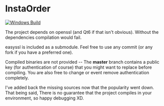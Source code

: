 # InstaOrder

[![Windows Build](https://github.com/JerryAZR/InstaOrder/actions/workflows/windows-build.yml/badge.svg)](https://github.com/JerryAZR/InstaOrder/actions/workflows/windows-build.yml)

The project depends on openssl (and Qt6 if that isn't obvious). Without the dependencies compilation would fail.

easyssl is included as a submodule. Feel free to use any commit (or any fork if you have a preferred one).

Compiled binaries are not provided -- The **master** branch contains a public key (for authentication of course) that you might want to replace before compiling.
You are also free to change or event remove authentication completely.

I've added back the missing sources now that the popularity went down. That being said, There is no guarantee that the project compiles in your environment, so happy debugging XD.
